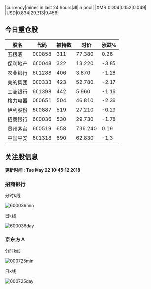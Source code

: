 |currency|mined in last 24 hours|all|in pool|
|XMR|0.004|0.152|0.049|
|USD|0.834|29.213|9.456|

## 今日重仓股 

|股名|代码|被持数|时价|涨跌%|
|---|---|---|---|---|
|五粮液|000858|311|77.380|0.26|
|保利地产|600048|322|13.220|-3.85|
|农业银行|601288|406|3.870|-1.28|
|美的集团|000333|423|52.780|-2.17|
|工商银行|601398|442|5.960|-1.16|
|格力电器|000651|504|46.810|-2.36|
|伊利股份|600887|519|27.210|-0.29|
|招商银行|600036|530|29.730|-1.78|
|贵州茅台|600519|658|736.240|0.19|
|中国平安|601318|690|62.830|-1.3|

## 关注股信息
**更新时间 : Tue May 22 10:45:12 2018**
### 招商银行 
分时k线

![600036min](http://image.sinajs.cn/newchart/min/n/sh600036.gif)

日k线

![600036day](http://image.sinajs.cn/newchart/daily/n/sh600036.gif)

### 京东方Ａ 
分时k线

![000725min](http://image.sinajs.cn/newchart/min/n/sz000725.gif)

日k线

![000725day](http://image.sinajs.cn/newchart/daily/n/sz000725.gif)
